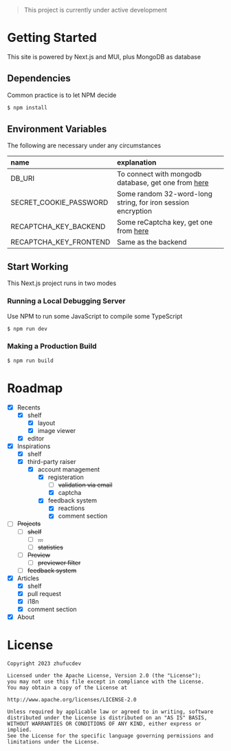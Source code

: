 > This project is currently under active development

# Getting Started

This site is powered by Next.js and MUI, plus MongoDB as database

## Dependencies

Common practice is to let NPM decide

```bash
$ npm install
```

## Environment Variables

The following are necessary under any circumstances

| name                   | explanation                                                                       |
|:-----------------------|:----------------------------------------------------------------------------------|
| DB_URI                 | To connect with mongodb database, get one from [here](https://cloud.mongodb.com/) |
| SECRET_COOKIE_PASSWORD | Some random 32-word-long string, for iron session encryption                      |
| RECAPTCHA_KEY_BACKEND  | Some reCaptcha key, get one from [here](https://www.google.com/recaptcha)         |
| RECAPTCHA_KEY_FRONTEND | Same as the backend                                                               |

## Start Working

This Next.js project runs in two modes

### Running a Local Debugging Server

Use NPM to run some JavaScript to compile some TypeScript

```bash
$ npm run dev
```

### Making a Production Build

```bash
$ npm run build
```

# Roadmap

- [x] Recents
    - [x] shelf
        - [x] layout
        - [x] image viewer
    - [x] editor

- [x] Inspirations
    - [x] shelf
    - [x] third-party raiser
        - [x] account management
            - [x] registeration
                - [ ] ~~validation via email~~
                - [x] captcha
            - [x] feedback system
                - [x] reactions
                - [x] comment section

- [ ] ~~Projects~~
    - [ ] ~~shelf~~
        - [ ] ~~...~~
        - [ ] ~~statistics~~
    - [ ] ~~Preview~~
        - [ ] ~~previewer filter~~
    - [ ] ~~feedback system~~

- [x] Articles
    - [x] shelf
    - [x] pull request
    - [x] i18n
    - [x] comment section

- [x] About

# License
```
Copyright 2023 zhufucdev

Licensed under the Apache License, Version 2.0 (the "License");
you may not use this file except in compliance with the License.
You may obtain a copy of the License at

http://www.apache.org/licenses/LICENSE-2.0

Unless required by applicable law or agreed to in writing, software
distributed under the License is distributed on an "AS IS" BASIS,
WITHOUT WARRANTIES OR CONDITIONS OF ANY KIND, either express or implied.
See the License for the specific language governing permissions and
limitations under the License.
```
